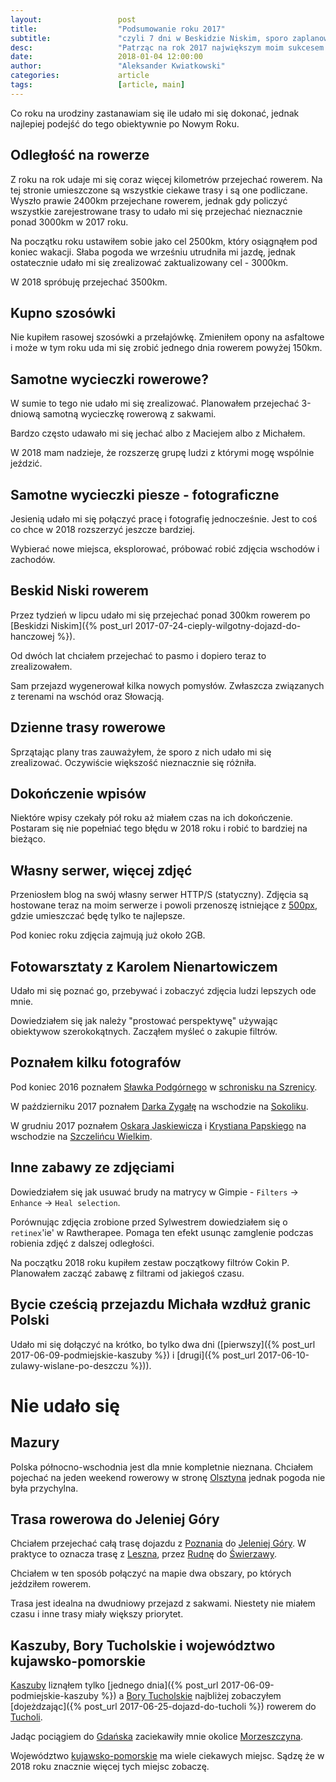 ```yaml
---
layout:                 post
title:                  "Podsumowanie roku 2017"
subtitle:               "czyli 7 dni w Beskidzie Niskim, sporo zaplanowanych tras udało mi się zrealizować, samotne wycieczki fotograficzne"
desc:                   "Patrząc na rok 2017 największym moim sukcesem jest 7 dni w Beskidzie Niskim podczas ktorych przejechałem ponad 300km rowerem. Udało mi się zrealizować sporo jednodniowych tras rowerowych oraz wiele małych wycieczek fotograficznych."
date:                   2018-01-04 12:00:00
author:                 "Aleksander Kwiatkowski"
categories:             article
tags:                   [article, main]
---
```


[wiki-szrenica-schronisko]: https://pl.wikipedia.org/wiki/Schronisko_na_Szrenicy
[wiki-sokolik]: https://pl.wikipedia.org/wiki/Sokolik
[wiki-szczeliniec-wielki]: https://pl.wikipedia.org/wiki/Szczeliniec_Wielki
[wiki-olsztyn]: https://pl.wikipedia.org/wiki/Olsztyn
[wiki-poznan]: https://pl.wikipedia.org/wiki/Pozna%C5%84
[wiki-jelenia-gora]: https://pl.wikipedia.org/wiki/Jelenia_G%C3%B3ra
[wiki-leszno]: https://pl.wikipedia.org/wiki/Leszno
[wiki-rudna]: https://pl.wikipedia.org/wiki/Rudna_(wojew%C3%B3dztwo_dolno%C5%9Bl%C4%85skie)
[wiki-swierzawa]: https://pl.wikipedia.org/wiki/%C5%9Awierzawa
[wiki-kaszuby]: https://pl.wikipedia.org/wiki/Kaszuby
[wiki-bory-tucholskie]: https://pl.wikipedia.org/wiki/Bory_Tucholskie
[wiki-tuchola]: https://pl.wikipedia.org/wiki/Tuchola
[wiki-gdansk]: https://pl.wikipedia.org/wiki/Gda%C5%84sk
[wiki-morzeszczyn]: https://pl.wikipedia.org/wiki/Morzeszczyn
[wiki-kujawsko-pomorskie]: https://pl.wikipedia.org/wiki/Kujawsko-pomorskie

[500px]: https://500px.com/bobik314
[slawek-podgorny]: https://www.facebook.com/Slawek.Podgorny/?fref=ts
[darek-zygala]: https://www.facebook.com/zygaladariusz/
[oskar-jaskiewicz]: http://www.oskarjaskiewicz.pl/
[krystian-papski]: https://www.facebook.com/papskifotografia/

Co roku na urodziny zastanawiam się ile udało mi się dokonać, jednak
najlepiej podejść do tego obiektywnie po Nowym Roku.

## Odległość na rowerze

Z roku na rok udaje mi się coraz więcej kilometrów przejechać rowerem.
Na tej stronie umieszczone są wszystkie ciekawe trasy i są one podliczane.
Wyszło prawie 2400km przejechane rowerem, jednak gdy policzyć wszystkie
zarejestrowane trasy to udało
mi się przejechać nieznacznie ponad 3000km w 2017 roku.

Na początku roku ustawiłem sobie jako cel 2500km, który osiągnąłem pod koniec wakacji.
Słaba pogoda we wrześniu utrudniła mi jazdę,
jednak ostatecznie udało mi się zrealizować zaktualizowany cel - 3000km.

W 2018 spróbuję przejechać 3500km.

## Kupno szosówki

Nie kupiłem rasowej szosówki a przełajówkę. Zmieniłem opony na asfaltowe i może
w tym roku uda mi się zrobić jednego dnia rowerem powyżej 150km.

## Samotne wycieczki rowerowe?

W sumie to tego nie udało mi się zrealizować. Planowałem przejechać 3-dniową
samotną wycieczkę rowerową z sakwami.

Bardzo często udawało mi się jechać albo z Maciejem albo z Michałem.

W 2018 mam nadzieje, że rozszerzę grupę ludzi z którymi mogę wspólnie jeździć.

## Samotne wycieczki piesze - fotograficzne

Jesienią udało mi się połączyć pracę i fotografię jednocześnie. Jest to coś
co chce w 2018 rozszerzyć jeszcze bardziej.

Wybierać nowe miejsca, eksplorować, próbować robić zdjęcia wschodów i zachodów.

## Beskid Niski rowerem

Przez tydzień w lipcu udało mi się przejechać ponad 300km rowerem po
[Beskidzi Niskim]({% post_url 2017-07-24-cieply-wilgotny-dojazd-do-hanczowej %}).

Od dwóch lat chciałem przejechać to pasmo i dopiero teraz to zrealizowałem.

Sam przejazd wygenerował kilka nowych pomysłów. Zwłaszcza związanych z
terenami na wschód oraz Słowacją.

## Dzienne trasy rowerowe

Sprzątając plany tras zauważyłem, że sporo z nich udało mi się zrealizować.
Oczywiście większość nieznacznie się różniła.

## Dokończenie wpisów

Niektóre wpisy czekały pół roku aż miałem czas na ich dokończenie. Postaram się
nie popełniać tego błędu w 2018 roku i robić to bardziej na bieżąco.

## Własny serwer, więcej zdjęć

Przeniosłem blog na swój własny serwer HTTP/S (statyczny). Zdjęcia
są hostowane teraz na moim serwerze i powoli przenoszę istniejące z
[500px][500px], gdzie umieszczać będę tylko te najlepsze.

Pod koniec roku zdjęcia zajmują już około 2GB.

## Fotowarsztaty z Karolem Nienartowiczem

Udało mi się poznać go, przebywać i zobaczyć zdjęcia ludzi lepszych ode mnie.

Dowiedziałem się jak należy "prostować perspektywę" używając obiektywow szerokokątnych.
Zacząłem myśleć o zakupie filtrów.

## Poznałem kilku fotografów

Pod koniec 2016 poznałem [Sławka Podgórnego][slawek-podgorny]
w [schronisku na Szrenicy][wiki-szrenica-schronisko].

W październiku 2017 poznałem [Darka Zygałę][darek-zygala]
na wschodzie na [Sokoliku][wiki-sokolik].

W grudniu 2017 poznałem [Oskara Jaskiewicza][oskar-jaskiewicz]
i [Krystiana Papskiego][krystian-papski] na
wschodzie na [Szczelińcu Wielkim][wiki-szczeliniec-wielki].

## Inne zabawy ze zdjęciami

Dowiedziałem się jak usuwać brudy na matrycy w Gimpie - `Filters` -> `Enhance` -> `Heal selection`.

Porównując zdjęcia zrobione przed Sylwestrem dowiedziałem się o
`retinex`'ie' w Rawtherapee. Pomaga ten efekt usunąc zamglenie podczas robienia
zdjęć z dalszej odległości.

Na początku 2018 roku kupiłem zestaw początkowy filtrów Cokin P. Planowałem
zacząć zabawę z filtrami od jakiegoś czasu.

## Bycie cześcią przejazdu Michała wzdłuż granic Polski

Udało mi się dołączyć na krótko, bo tylko dwa dni
([pierwszy]({% post_url 2017-06-09-podmiejskie-kaszuby %})
i [drugi]({% post_url 2017-06-10-zulawy-wislane-po-deszczu %})).

# Nie udało się

## Mazury

Polska północno-wschodnia jest dla mnie kompletnie nieznana.
Chciałem pojechać na jeden weekend rowerowy w stronę [Olsztyna][wiki-olsztyn]
jednak pogoda nie była przychylna.

## Trasa rowerowa do Jeleniej Góry

Chciałem przejechać całą trasę dojazdu z [Poznania][wiki-poznan]
do [Jeleniej Góry][wiki-jelenia-gora]. W praktyce to oznacza trasę
z [Leszna][wiki-leszno], przez [Rudnę][wiki-rudna] do [Świerzawy][wiki-swierzawa].

Chciałem w ten sposób połączyć na mapie dwa obszary, po których jeździłem rowerem.

Trasa jest idealna na dwudniowy przejazd z sakwami. Niestety nie miałem czasu
i inne trasy miały większy priorytet.

## Kaszuby, Bory Tucholskie i województwo kujawsko-pomorskie

[Kaszuby][wiki-kaszuby] liznąłem tylko
[jednego dnia]({% post_url 2017-06-09-podmiejskie-kaszuby %}) a
[Bory Tucholskie][wiki-bory-tucholskie] najbliżej zobaczyłem
[dojeżdzając]({% post_url 2017-06-25-dojazd-do-tucholi %}) rowerem
do [Tucholi][wiki-tuchola].

Jadąc pociągiem do [Gdańska][wiki-gdansk] zaciekawiły mnie okolice
[Morzeszczyna][wiki-morzeszczyn].

Województwo [kujawsko-pomorskie][wiki-kujawsko-pomorskie] ma wiele ciekawych
miejsc. Sądzę że w 2018 roku znacznie więcej tych miejsc zobaczę.
